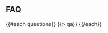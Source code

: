 ﻿---
questions:
- question:
    What's a hackathon?
  answer:
    A hackathon is an event where people get together and develop some awesome technologies, in a short time span. Think of it as a coding marathon where at the end you have some product/result to show for.
- question:
    Who is organizing the 2014 Code for the Kingdom event in Bangalore?
  answer:
    The Code for the Kingdom Bangalore event is being jointly organized by One Hope and Christian Vision, in association with Leadership Network, Young Creative Leaders and yesHEis.
- question:
    What is this event trying to accomplish?
  answer:
    This event is a non-profit event to encourage the activation and on-going collaboration of a larger ecosystem of all sort of creative individuals (including app/site programmers and designers, game designer and developers, entrepreneurs, and leaders of churches, non-profits, and the marketplace) who are passionate about creating works to tackle from a Christian perspective the challenges confronting our society, our communities, our churches, and our spiritual lives.
- question:
    Is there a main theme to the Code for the Kingdom event in Bangalore?
  answer:
    Yes, Transforming Lives. How can technology help alleviate and eradicate all forms of injustice while teaching about God’s unconditional love?
- question:
    I'm not based in Bangalore. Can I still participate? 
  answer:
    Yes. Join us. Everyone is welcome to this wonderful weekend.
- question:
    I'm not Christian. Can I still participate?
  answer:
    Yes, absolutely. In fact, some of the great brands that have been born at Code for the Kingdom were built by non-Christians too!
- question:
    What if I am not a technologist, entrepreneur or designer?
  answer:
    Everyone has something to offer to help transform lives. If you come full of ideas there will be others eager to be in a team with you.
- question:
    Do I have to bring my own laptop?   
  answer:
    Yes; we do not provide computers. Please bring anything that you’ll need to work.  
- question:
    Is food provided?   
  answer:
    Yes – We will provide dinner on Friday Oct 31st, breakfast, lunch, and dinner on Saturday Nov 1st, and breakfast, and lunch on Sunday Nov 2nd.
- question:
    I can’t stay the entire 46 hours, can I still participate?   
  answer:
    Yes. We realize that 46 hours is a long time, and that some people might have other commitments, or might prefer to work remotely, or need to go home/hotel to rest and shower. Yet, you should be present for the initial few hours of the kickoff, and at some point you need be at the venue and do some work onsite. You will also need to be present for the final few hours for the project presentations and judging.   
- question:
    Can I sleep at the venue? 
  answer:
    Please connect with us as we have secured great rates for rooms at the Chancery Pavilion booked under the Code for the Kingdom brand.   
- question:
    Are there showers at the venue?
  answer:
    Yes. There is a gym as well as adjacent restrooms/showers
- question:
    Will I meet my team members before the event?   
  answer:
    Possibly. You can use the Code for the Kingdom Facebook Community https://www.facebook.com/c4tkIndia at anytime to meet other participants, propose ideas, and recruit or be recruited into a team. But you can also bring your own team, or come alone and become part of a team at the event.
- question:
    Can I present a technology that I have already built or worked on?
  answer:
    You can build on top of something you have, but whatever you present must be in alignment with the event theme and have something new created for at least one of the challenges or projects of the event and you must do some of that work at the venue during the event hours.
- question:
    Won’t other teams who are building on top of their existing works, have an unfair advantage over people like me who plan to start creating during the actual event hours?   
  answer:
    Not at all. There will be separate prizes, but of similar amount, for teams that present projects built on their existing works, and for teams that start fresh at the event. We want to honor all of you, regardless of whether you have been working for a while on something you are passionate about, or whether you decide on something brand new.
- question:
    Do I have to work non-stop?
  answer:
    No. The work space will be available non-stop (the entire hackathon) but it is up to you and your team to decide on your work schedule.
- question:
    Who owns the IP of what we make?   
  answer:
    This is ultimately a question for your team. But neither the local organizers nor Code for the Kingdom will claim any ownership of anything that you develop.
- question:
    Will I be able to test my presentation before the final presentation?   
  answer:
    Yes!
- question:
    What's the format of the final presentation?   
  answer:
    Each team will have 3 minutes for their demo or presentation and 2 minutes to answer questions from the judges.
- question:
    Who will be in attendance at the final presentations?   
  answer:
    The final screening is public, although space is limited. Expect a mixture of participants, hi-tech executives, venture capitalists and angels, ministry and non-profit leaders, press, and observers.
- question:
    Will there be awards given?
  answer:
    Yes. We will give cash awards. We believe not just in coding and creating, but also in celebrating. So check our awesome prizes and be there to claim them!
- question:
    What's the hashtag?   
  answer:
    \#C4TK 
- question:
    Who will be on the jury?   
  answer:
    The jury’s composition will be announced closer to the date of the event.
- question:
    What are the judging criteria?   
  answer:
    The judges will consider Kingdom impact, viability, innovativeness / originality, and completeness.   
---
## <i class="icon fa-question-circle"></i> FAQ
{{#each questions}}
  {{> qa}}
{{/each}}
